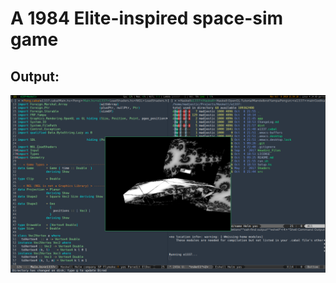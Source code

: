 # A 1984 Elite-inspired space-sim game

## Output:
![](https://github.com/madjestic/e1337/blob/master/output.png)
